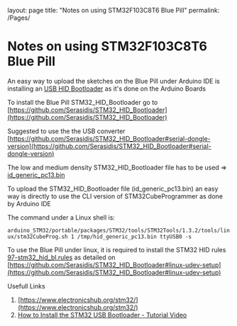 layout: page
title: "Notes on using STM32F103C8T6 Blue Pill"
permalink: /Pages/


# Notes on using STM32F103C8T6 Blue Pill 

An easy way to upload the sketches on the Blue Pill under Arduino IDE is installing an [USB HID Bootloader](https://github.com/stm32duino/wiki/wiki/Upload-methods#hid-bootloader-22-hid-bl) as it's done on the Arduino Boards

To install the Blue Pill STM32_HID_Bootloader go to [https://github.com/Serasidis/STM32_HID_Bootloader](https://github.com/Serasidis/STM32_HID_Bootloader)

Suggested to use the the USB converter [https://github.com/Serasidis/STM32_HID_Bootloader#serial-dongle-version](https://github.com/Serasidis/STM32_HID_Bootloader#serial-dongle-version)

The low and medium density STM32_HID_Bootloader file has to be used => [id_generic_pc13.bin](https://github.com/Serasidis/STM32_HID_Bootloader/releases)

To upload the STM32_HID_Bootloader file (id_generic_pc13.bin) an easy way is directly to use the CLI version of STM32CubeProgrammer as done by Arduino IDE

The command under a Linux shell is:

```arduino_STM32/portable/packages/STM32/tools/STM32Tools/1.3.2/tools/linux/stm32CubeProg.sh 1 /tmp/hid_generic_pc13.bin ttyUSB0 -s```


To use the Blue Pill under linux, it is required to install the STM32 HID rules [97-stm32_hid_bl.rules](hardwareliberopinerolo.github.io/Pages/Files/97-stm32_hid_bl.rules) as detailed on [https://github.com/Serasidis/STM32_HID_Bootloader#linux-udev-setup](https://github.com/Serasidis/STM32_HID_Bootloader#linux-udev-setup)


Usefull Links

1. [https://www.electronicshub.org/stm32/](https://www.electronicshub.org/stm32/)
2. [How to Install the STM32 USB Bootloader - Tutorial Video](https://youtu.be/Myon8H111PQ)
